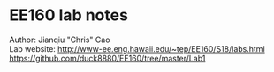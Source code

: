# EE160 lab notes
Author: Jianqiu "Chris" Cao  
Lab website: <http://www-ee.eng.hawaii.edu/~tep/EE160/S18/labs.html>  
https://github.com/duck8880/EE160/tree/master/Lab1
